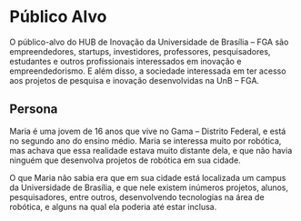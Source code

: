 # Público Alvo

O público-alvo do HUB de Inovação da Universidade de Brasília – FGA são empreendedores, startups, investidores, professores, pesquisadores, estudantes e outros profissionais interessados em inovação e empreendedorismo.  E além disso, a sociedade interessada em ter acesso aos projetos de pesquisa e inovação desenvolvidas na UnB – FGA. 


## Persona

Maria é uma jovem de 16 anos que vive no Gama – Distrito Federal, e está no segundo ano do ensino médio. Maria se interessa muito por robótica, mas achava que essa realidade estava muito distante dela, e que não havia ninguém que desenvolva projetos de robótica em sua cidade.  

O que Maria não sabia era que em sua cidade está localizada um campus da Universidade de Brasília, e que nele existem inúmeros projetos, alunos, pesquisadores, entre outros, desenvolvendo tecnologias na área de robótica, e alguns na qual ela poderia até estar inclusa. 
